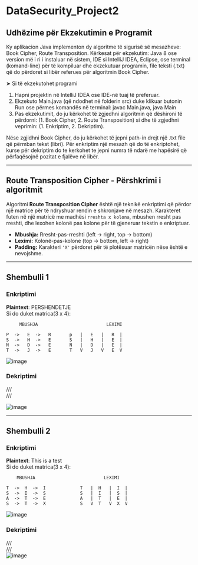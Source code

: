 # DataSecurity_Project2
## Udhëzime për Ekzekutimin e Programit

Ky aplikacion Java implementon dy algoritme të sigurisë së mesazheve:
    Book Cipher, Route Transposition.
    Kërkesat për ekzekutim:
    Java 8 ose version më i ri i instaluar në sistem,
    IDE si IntelliJ IDEA, Eclipse, ose terminal (komand-line) për të kompiluar dhe ekzekutuar programin,
    file teksti (.txt) që do përdoret si libër referues për algoritmin Book Cipher.
		
➤ Si të ekzekutohet programi
  1. Hapni projektin në IntelliJ IDEA ose IDE-në tuaj të preferuar.
  2. Ekzekuto Main.java (që ndodhet në folderin src) duke klikuar butonin Run ose përmes komandës në terminal: javac Main.java, java Main
  3. Pas ekzekutimit, do ju kërkohet të zgjedhni algoritmin që dëshironi të përdorni: (1. Book Cipher, 2. Route Transposition) si dhe të zgjedhni veprimin: (1. Enkriptim, 2. Dekriptim).

Nëse zgjidhni Book Cipher, do ju kërkohet të jepni path-in drejt një .txt file që përmban tekst (libri).
Për enkriptim një mesazh që do të enkriptohet, kurse për dekriptim do te kerkohet te jepni numra të ndarë me hapësirë që përfaqësojnë pozitat e fjalëve në libër.

***
## Route Transposition Cipher - Përshkrimi i algoritmit
Algoritmi **Route Transposition Cipher** është një teknikë enkriptimi që përdor një matrice për të ndryshuar rendin e shkronjave në mesazh. Karakteret futen në një matricë me madhësi `rreshta x kolona`, mbushen rresht pas rreshti, dhe lexohen kolonë pas kolone për të gjeneruar tekstin e enkriptuar.

- **Mbushja:** Rresht-pas-rreshti (left → right, top → bottom)
- **Leximi:** Kolonë-pas-kolone (top → bottom, left → right)
- **Padding:** Karakteri `'X'` përdoret për të plotësuar matricën nëse është e nevojshme.
*** 
## Shembulli 1
### Enkriptimi
**Plaintext**: PERSHENDETJE  
Si do duket matrica(3 x 4):  
```
     MBUSHJA                          LEXIMI

P  -> 	E  -> 	R		p   |	E   |	R  |
S  -> 	H  -> 	E		S   |	H   |	E  |
N  -> 	D  -> 	E		N   |	D   |	E  |	
T  -> 	J  -> 	E		T   V	J   V	E  V
```
![image](https://github.com/user-attachments/assets/6ba460bf-b66a-434b-8bb3-d8122eebf6ea)
### Dekriptimi
///  
///
  
![image](https://github.com/user-attachments/assets/3194ea54-4efe-4f8c-a5a0-cda37067ef2f)

***
## Shembulli 2
### Enkriptimi
**Plaintext**: This is a test  
Si do duket matrica(3 x 4):  
```
    MBUSHJA                          LEXIMI

T  ->  H  ->  I          	T   |  H   |  I  |
S  ->  I  ->  S	  	        S   |  I   |  S  |
A  ->  T  ->  E          	A   |  T   |  E  |
S  ->  T  ->  X          	S   V  T   V  X  V

```
![image](https://github.com/user-attachments/assets/74e680bd-be08-4f50-b4a8-6e89a55b430c)
### Dekriptimi
///  
///  
![image](https://github.com/user-attachments/assets/d2528817-c600-4556-965e-46a65bb0566e)


